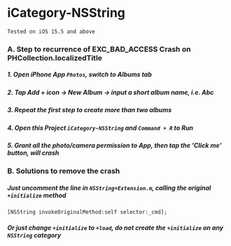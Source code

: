 # iCategory-NSString

`Tested on iOS 15.5 and above`

### A. Step to recurrence of EXC_BAD_ACCESS Crash on PHCollection.localizedTitle

##### 1. Open iPhone App `Photos`, switch to Albums tab

##### 2. Tap Add + icon -> New Album -> input a short album name, i.e. Abc

##### 3. Repeat the first step to create more than two albums

##### 4. Open this Project `iCategory-NSString` and `Command + R` to Run

##### 5. Grant all the photo/camera permission to App, then tap the 'Click me' button, will crash


### B. Solutions to remove the crash

##### Just uncomment the line in `NSString+Extension.m`, calling the original `+initialize` method
    
    [NSString invokeOriginalMethod:self selector:_cmd];
    
        
##### Or just change `+initialize` to `+load`, do not create the `+initialize` on any `NSString` category


